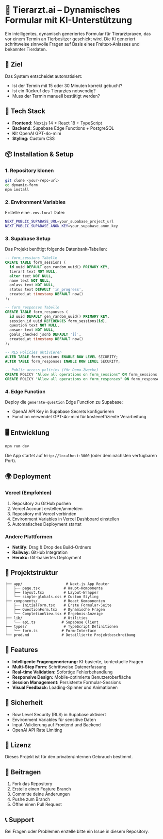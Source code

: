 # 🐾 Tierarzt.ai – Dynamisches Formular mit KI-Unterstützung

Ein intelligentes, dynamisch generiertes Formular für Tierarztpraxen, das vor einem Termin an Tierbesitzer geschickt wird. Die KI generiert schrittweise sinnvolle Fragen auf Basis eines Freitext-Anlasses und bekannter Tierdaten.

## 🎯 Ziel

Das System entscheidet automatisiert:
- Ist der Termin mit 15 oder 30 Minuten korrekt gebucht?
- Ist ein Rückruf des Tierarztes notwendig?
- Muss der Termin manuell bestätigt werden?

## 🚀 Tech Stack

- **Frontend:** Next.js 14 + React 18 + TypeScript
- **Backend:** Supabase Edge Functions + PostgreSQL
- **KI:** OpenAI GPT-4o-mini
- **Styling:** Custom CSS

## 📦 Installation & Setup

### 1. Repository klonen
```bash
git clone <your-repo-url>
cd dynamic-form
npm install
```

### 2. Environment Variables
Erstelle eine `.env.local` Datei:
```bash
NEXT_PUBLIC_SUPABASE_URL=your_supabase_project_url
NEXT_PUBLIC_SUPABASE_ANON_KEY=your_supabase_anon_key
```

### 3. Supabase Setup
Das Projekt benötigt folgende Datenbank-Tabellen:

```sql
-- form_sessions Tabelle
CREATE TABLE form_sessions (
  id uuid DEFAULT gen_random_uuid() PRIMARY KEY,
  tierart text NOT NULL,
  alter text NOT NULL,
  name text NOT NULL,
  anlass text NOT NULL,
  status text DEFAULT 'in_progress',
  created_at timestamp DEFAULT now()
);

-- form_responses Tabelle
CREATE TABLE form_responses (
  id uuid DEFAULT gen_random_uuid() PRIMARY KEY,
  session_id uuid REFERENCES form_sessions(id),
  question text NOT NULL,
  answer text NOT NULL,
  goals_checked jsonb DEFAULT '[]',
  created_at timestamp DEFAULT now()
);

-- RLS Policies aktivieren
ALTER TABLE form_sessions ENABLE ROW LEVEL SECURITY;
ALTER TABLE form_responses ENABLE ROW LEVEL SECURITY;

-- Public access policies (für Demo-Zwecke)
CREATE POLICY "Allow all operations on form_sessions" ON form_sessions FOR ALL USING (true);
CREATE POLICY "Allow all operations on form_responses" ON form_responses FOR ALL USING (true);
```

### 4. Edge Function
Deploy die `generate-question` Edge Function zu Supabase:
- OpenAI API Key in Supabase Secrets konfigurieren
- Function verwendet GPT-4o-mini für kosteneffiziente Verarbeitung

## 🖥️ Entwicklung

```bash
npm run dev
```

Die App startet auf `http://localhost:3000` (oder dem nächsten verfügbaren Port).

## 🌍 Deployment

### Vercel (Empfohlen)
1. Repository zu GitHub pushen
2. Vercel Account erstellen/anmelden
3. Repository mit Vercel verbinden
4. Environment Variables in Vercel Dashboard einstellen
5. Automatisches Deployment startet

### Andere Plattformen
- **Netlify:** Drag & Drop des Build-Ordners
- **Railway:** GitHub Integration
- **Heroku:** Git-basiertes Deployment

## 📁 Projektstruktur

```
├── app/                    # Next.js App Router
│   ├── page.tsx           # Haupt-Komponente
│   ├── layout.tsx         # Layout-Wrapper
│   └── simple-globals.css # Custom Styling
├── components/            # React Komponenten
│   ├── InitialForm.tsx    # Erste Formular-Seite
│   ├── QuestionForm.tsx   # Dynamische Fragen
│   └── CompletionView.tsx # Ergebnis-Anzeige
├── lib/                   # Utilities
│   └── api.ts            # Supabase Client
├── types/                 # TypeScript Definitionen
│   └── form.ts           # Form-Interface
└── prod.md               # Detaillierte Projektbeschreibung
```

## 🔧 Features

- **Intelligente Fragengenerierung:** KI-basierte, kontextuelle Fragen
- **Multi-Step Form:** Schrittweise Datenerfassung
- **Real-time Validation:** Sofortige Fehlerbehandlung
- **Responsive Design:** Mobile-optimierte Benutzeroberfläche
- **Session Management:** Persistente Formular-Sessions
- **Visual Feedback:** Loading-Spinner und Animationen

## 🔐 Sicherheit

- Row Level Security (RLS) in Supabase aktiviert
- Environment Variables für sensitive Daten
- Input-Validierung auf Frontend und Backend
- OpenAI API Rate Limiting

## 📝 Lizenz

Dieses Projekt ist für den privaten/internen Gebrauch bestimmt.

## 🤝 Beitragen

1. Fork das Repository
2. Erstelle einen Feature Branch
3. Committe deine Änderungen
4. Pushe zum Branch
5. Öffne einen Pull Request

## 📞 Support

Bei Fragen oder Problemen erstelle bitte ein Issue in diesem Repository. 